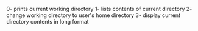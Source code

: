 0- prints current working directory
1- lists contents of current directory
2- change working directory to user's home directory
3- display current directory contents in long format
